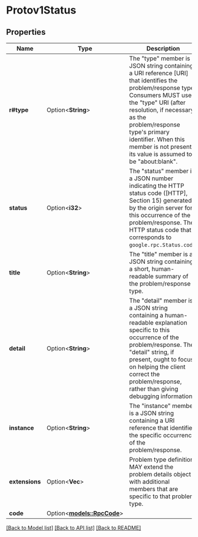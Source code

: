 # Protov1Status

## Properties

Name | Type | Description | Notes
------------ | ------------- | ------------- | -------------
**r#type** | Option<**String**> | The \"type\" member is a JSON string containing a URI reference [URI] that identifies the problem/response type. Consumers MUST use the \"type\" URI (after resolution, if necessary) as the problem/response type's primary identifier. When this member is not present, its value is assumed to be \"about:blank\". | [optional]
**status** | Option<**i32**> | The \"status\" member is a JSON number indicating the HTTP status code ([HTTP], Section 15) generated by the origin server for this occurrence of the problem/response. The HTTP status code that corresponds to `google.rpc.Status.code`. | [optional]
**title** | Option<**String**> | The \"title\" member is a JSON string containing a short, human-readable summary of the problem/response type. | [optional]
**detail** | Option<**String**> | The \"detail\" member is a JSON string containing a human-readable explanation specific to this occurrence of the problem/response. The \"detail\" string, if present, ought to focus on helping the client correct the problem/response, rather than giving debugging information. | [optional]
**instance** | Option<**String**> | The \"instance\" member is a JSON string containing a URI reference that identifies the specific occurrence of the problem/response. | [optional]
**extensions** | Option<**Vec<String>**> | Problem type definitions MAY extend the problem details object with additional members that are specific to that problem type. | [optional]
**code** | Option<[**models::RpcCode**](rpcCode.md)> |  | [optional]

[[Back to Model list]](../README.md#documentation-for-models) [[Back to API list]](../README.md#documentation-for-api-endpoints) [[Back to README]](../README.md)


